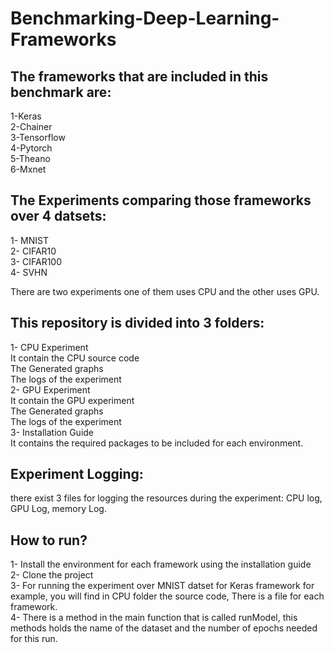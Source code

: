 # Benchmarking-Deep-Learning-Frameworks
## The frameworks that are included in this benchmark are:
  1-Keras <br />
  2-Chainer <br />
  3-Tensorflow <br />
  4-Pytorch <br />
  5-Theano <br />
  6-Mxnet <br />

## The Experiments comparing those frameworks over 4 datsets:
  1- MNIST <br />
  2- CIFAR10 <br />
  3- CIFAR100 <br />
  4- SVHN <br />

There are two experiments one of them uses CPU and the other uses GPU.

## This repository is divided into 3 folders:
  1- CPU Experiment <br />
    It contain the CPU source code <br />
    The Generated graphs <br />
    The logs of the experiment <br />
  2- GPU Experiment <br />
    It contain the GPU experiment <br />
     The Generated graphs <br />
     The logs of the experiment <br />
  3- Installation Guide <br />
    It contains the required packages to be included for each environment.<br />

  
 ## Experiment Logging:
  there exist 3 files for logging the resources during the experiment: CPU log, GPU Log, memory Log.<br />
  
## How to run? 
 1- Install the environment for each framework using the installation  guide <br />
 2- Clone the project <br />
 3- For running the experiment over MNIST datset for Keras framework for example, you will find in CPU folder the source code, There is a file for each framework. <br />
 4- There is a method in the main function that is called runModel, this methods holds the name of the dataset and the number of       epochs needed for this run.
